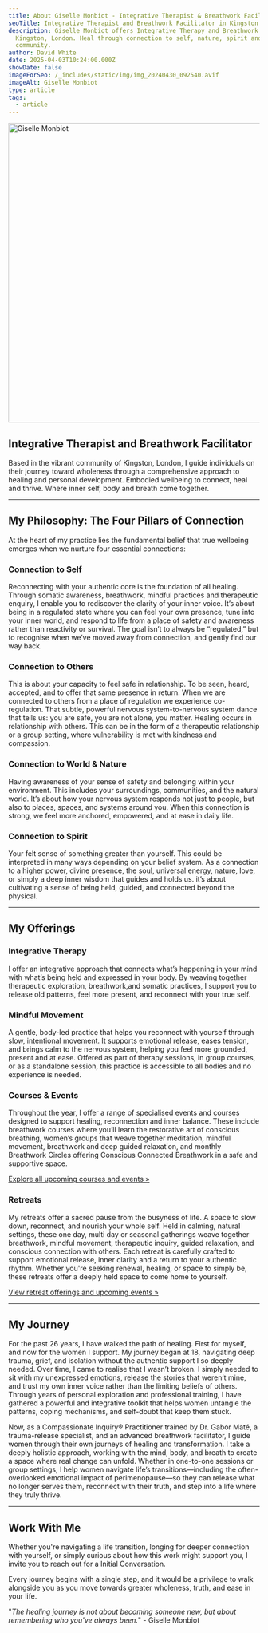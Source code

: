 ```yaml
---
title: About Giselle Monbiot - Integrative Therapist & Breathwork Facilitator
seoTitle: Integrative Therapist and Breathwork Facilitator in Kingston | Giselle Monbiot
description: Giselle Monbiot offers Integrative Therapy and Breathwork in
  Kingston, London. Heal through connection to self, nature, spirit and
  community.
author: David White
date: 2025-04-03T10:24:00.000Z
showDate: false
imageForSeo: /_includes/static/img/img_20240430_092540.avif
imageAlt: Giselle Monbiot
type: article
tags:
  - article
---
```

<img src="/_includes/static/img/img_20240430_092540.avif" alt="Giselle Monbiot" title="Giselle Monbiot" class="Right" width="600px" height="600px" loading="lazy"/>

## Integrative Therapist and Breathwork Facilitator

Based in the vibrant community of Kingston, London, I guide individuals on their journey toward wholeness through a comprehensive approach to healing and personal development. Embodied wellbeing to connect, heal and thrive. Where inner self, body and breath come together.

- - -

## My Philosophy: The Four Pillars of Connection

At the heart of my practice lies the fundamental belief that true wellbeing emerges when we nurture four essential connections:

### Connection to Self

Reconnecting with your authentic core is the foundation of all healing. Through somatic awareness, breathwork, mindful practices and therapeutic enquiry, I enable you to rediscover the clarity of your inner voice. It’s about being in a regulated state where you can feel your own presence, tune into your inner world, and respond to life from a place of safety and awareness rather than reactivity or survival. The goal isn’t to always be “regulated,” but to recognise when we’ve moved away from connection, and gently find our way back.

### Connection to Others

This is about your capacity to feel safe in relationship. To be seen, heard, accepted, and to offer that same presence in return. When we are connected to others from a place of regulation we experience co-regulation. That subtle, powerful nervous system-to-nervous system dance that tells us: you are safe, you are not alone, you matter. Healing occurs in relationship with others. This can be in the form of a therapeutic relationship or a group setting, where vulnerability is met with kindness and compassion.

### Connection to World & Nature

Having awareness of your sense of safety and belonging within your environment. This includes your surroundings, communities, and the natural world. It’s about how your nervous system responds not just to people, but also to places, spaces, and systems around you. When this connection is strong, we feel more anchored, empowered, and at ease in daily life.

### Connection to Spirit

Your felt sense of something greater than yourself. This could be interpreted in many ways depending on your belief system. As a connection to a higher power, divine presence, the soul, universal energy, nature, love, or simply a deep inner wisdom that guides and holds us. it’s about cultivating a sense of being held, guided, and connected beyond the physical.

- - -

## My Offerings

### Integrative Therapy

I offer an integrative approach that connects what’s happening in your mind with what’s being held and expressed in your body. By weaving together therapeutic exploration, breathwork,and somatic practices, I support you to release old patterns, feel more present, and reconnect with your true self.

### **Mindful Movement**

A gentle, body-led practice that helps you reconnect with yourself through slow, intentional movement. It supports emotional release, eases tension, and brings calm to the nervous system, helping you feel more grounded, present and at ease. Offered as part of therapy sessions, in group courses, or as a standalone session, this practice is accessible to all bodies and no experience is needed.

### **Courses & Events**

Throughout the year, I offer a range of specialised events and courses designed to support healing, reconnection and inner balance. These include breathwork courses where you’ll learn the restorative art of conscious breathing, women’s groups that weave together meditation, mindful movement, breathwork and deep guided relaxation, and monthly Breathwork Circles offering Conscious Connected Breathwork in a safe and supportive space.

[Explore all upcoming courses and events »](/courses-and-events/)

### **Retreats**

My retreats offer a sacred pause from the busyness of life. A space to slow down, reconnect, and nourish your whole self. Held in calming, natural settings, these one day, multi day or seasonal gatherings weave together breathwork, mindful movement, therapeutic inquiry, guided relaxation, and conscious connection with others. Each retreat is carefully crafted to support emotional release, inner clarity and a return to your authentic rhythm. Whether you're seeking renewal, healing, or space to simply be, these retreats offer a deeply held space to come home to yourself.

[View retreat offerings and upcoming events »](/courses-and-events/)

- - -

## My Journey

For the past 26 years, I have walked the path of healing. First for myself, and now for the women I support. My journey began at 18, navigating deep trauma, grief, and isolation without the authentic support I so deeply needed. Over time, I came to realise that I wasn’t broken. I simply needed to sit with my unexpressed emotions, release the stories that weren’t mine, and trust my own inner voice rather than the limiting beliefs of others. Through years of personal exploration and professional training, I have gathered a powerful and integrative toolkit that helps women untangle the patterns, coping mechanisms, and self-doubt that keep them stuck.

Now, as a Compassionate Inquiry® Practitioner trained by Dr. Gabor Maté, a trauma-release specialist, and an advanced breathwork facilitator, I guide women through their own journeys of healing and transformation. I take a deeply holistic approach, working with the mind, body, and breath to create a space where real change can unfold. Whether in one-to-one sessions or group settings, I help women navigate life’s transitions—including the often-overlooked emotional impact of perimenopause—so they can release what no longer serves them, reconnect with their truth, and step into a life where they truly thrive.

- - -

## Work With Me

Whether you're navigating a life transition, longing for deeper connection with yourself, or simply curious about how this work might support you, I invite you to reach out for a Initial Conversation.

Every journey begins with a single step, and it would be a privilege to walk alongside you as you move towards greater wholeness, truth, and ease in your life.

"*The healing journey is not about becoming someone new, but about remembering who you've always been.*" - Giselle Monbiot
